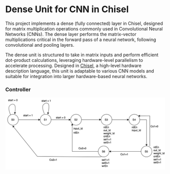 # Dense Unit for CNN in Chisel

This project implements a dense (fully connected) layer in Chisel, designed for matrix multiplication operations commonly used in Convolutional Neural Networks (CNNs). The dense layer performs the matrix-vector multiplications critical in the forward pass of a neural network, following convolutional and pooling layers.

The dense unit is structured to take in matrix inputs and perform efficient dot-product calculations, leveraging hardware-level parallelism to accelerate processing. Designed in [Chisel](https://www.chisel-lang.org/), a high-level hardware description language, this unit is adaptable to various CNN models and suitable for integration into larger hardware-based neural networks.

### Controller

![Alt text](controller.png)
